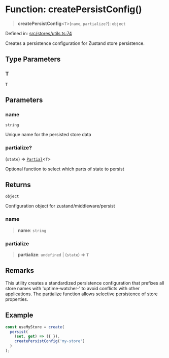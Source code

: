 # Function: createPersistConfig()

> **createPersistConfig**\<`T`\>(`name`, `partialize?`): `object`

Defined in: [src/stores/utils.ts:74](https://github.com/Nick2bad4u/Uptime-Watcher/blob/dca5483e793478722cd3e6e125cafcec5fc771f0/src/stores/utils.ts#L74)

Creates a persistence configuration for Zustand store persistence.

## Type Parameters

### T

`T`

## Parameters

### name

`string`

Unique name for the persisted store data

### partialize?

(`state`) => [`Partial`](https://www.typescriptlang.org/docs/handbook/utility-types.html#partialtype)\<`T`\>

Optional function to select which parts of state to persist

## Returns

`object`

Configuration object for zustand/middleware/persist

### name

> **name**: `string`

### partialize

> **partialize**: `undefined` \| (`state`) => `T`

## Remarks

This utility creates a standardized persistence configuration that prefixes
all store names with 'uptime-watcher-' to avoid conflicts with other applications.
The partialize function allows selective persistence of store properties.

## Example

```typescript
const useMyStore = create(
  persist(
    (set, get) => ({ }),
    createPersistConfig('my-store')
  )
);
```
